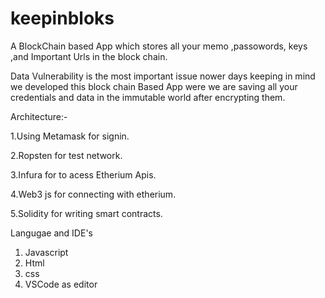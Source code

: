# keepinbloks

A BlockChain based App which stores all your memo ,passowords, keys ,and Important Urls in the block chain.

Data Vulnerability is the most important issue nower days keeping in mind we developed this block chain Based App were we are saving all your credentials and data in the immutable world after encrypting them.

Architecture:-

1.Using Metamask for signin.

2.Ropsten for test network.

3.Infura for to acess Etherium Apis.

4.Web3 js for connecting with etherium.

5.Solidity for writing smart contracts.


Langugae and IDE's

1. Javascript
2. Html
3. css
4. VSCode as editor


